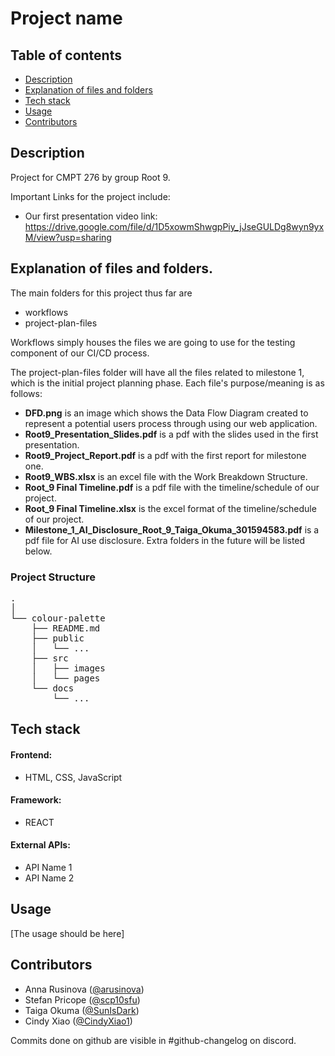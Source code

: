 # Project name

## Table of contents
- [Description](#description)
- [Explanation of files and folders](#files&folders)
- [Tech stack](#tech-stack)
- [Usage](#usage)
- [Contributors](#contributors)

## Description
Project for CMPT 276 by group Root 9.

Important Links for the project include:

- Our first presentation video link: https://drive.google.com/file/d/1D5xowmShwgpPiy_jJseGULDg8wyn9yxM/view?usp=sharing

## Explanation of files and folders.
The main folders for this project thus far are
- workflows
- project-plan-files

Workflows simply houses the files we are going to use for the testing component of our CI/CD process.

The project-plan-files folder will have all the files related to milestone 1, which is the initial project planning phase. Each file's purpose/meaning is as follows:
- **DFD.png** is an image which shows the Data Flow Diagram created to represent a potential users process through using our web application.
- **Root9_Presentation_Slides.pdf** is a pdf with the slides used in the first presentation.
- **Root9_Project_Report.pdf** is a pdf with the first report for milestone one.
- **Root9_WBS.xlsx** is an excel file with the Work Breakdown Structure.
- **Root_9 Final Timeline.pdf** is a pdf file with the timeline/schedule of our project.
- **Root_9 Final Timeline.xlsx** is the excel format of the timeline/schedule of our project.
- **Milestone_1_AI_Disclosure_Root_9_Taiga_Okuma_301594583.pdf** is a pdf file for AI use disclosure.
  Extra folders in the future will be listed below.

<H3> Project Structure </H3>
<pre>
.
│
└── colour-palette
    ├── README.md
    ├── public
    │   └── ...
    ├── src
    │   ├── images
    │   └── pages
    └── docs
        └── ...
</pre>

## Tech stack
#### Frontend:
  - HTML, CSS, JavaScript
#### Framework:
  - REACT
#### External APIs:
  - API Name 1
  - API Name 2

## Usage
[The usage should be here]

## Contributors
- Anna Rusinova ([@arusinova](https://github.com/arusinova))
- Stefan Pricope ([@scp10sfu](https://github.com/scp10sfu))
- Taiga Okuma ([@SunIsDark](https://github.com/SunIsDark))
- Cindy Xiao ([@CindyXiao1](https://github.com/CindyXiao1))

Commits done on github are visible in #github-changelog on discord.
